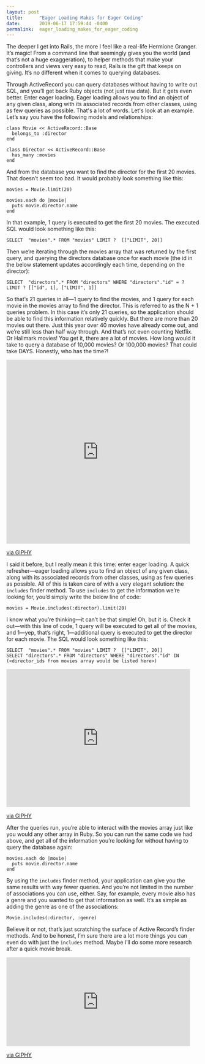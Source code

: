 ```yaml
---
layout: post
title:      "Eager Loading Makes for Eager Coding"
date:       2019-06-17 17:59:44 -0400
permalink:  eager_loading_makes_for_eager_coding
---
```



The deeper I get into Rails, the more I feel like a real-life Hermione Granger. It’s magic! From a command line that seemingly gives you the world (and that’s not a huge exaggeration), to helper methods that make your controllers and views very easy to read, Rails is the gift that keeps on giving. It’s no different when it comes to querying databases.

Through ActiveRecord you can query databases without having to write out SQL, and you’ll get back Ruby objects (not just raw data). But it gets even better. Enter eager loading. Eager loading allows you to find an object of any given class, along with its associated records from other classes, using as few queries as possible. That's a lot of words. Let's look at an example. Let’s say you have the following models and relationships:

```
class Movie << ActiveRecord::Base
  belongs_to :director
end
```

```
class Director << ActiveRecord::Base
  has_many :movies
end
```

And from the database you want to find the director for the first 20 movies. That doesn’t seem too bad. It would probably look something like this:

```
movies = Movie.limit(20)

movies.each do |movie|
  puts movie.director.name
end
```

In that example, 1 query is executed to get the first 20 movies. The executed SQL would look something like this:
```
SELECT  "movies".* FROM "movies" LIMIT ?  [["LIMIT", 20]]
```

Then we’re iterating through the movies array that was returned by the first query, and querying the directors database once for each movie (the id in the below statement updates accordingly each time, depending on the director):
```
SELECT  "directors".* FROM "directors" WHERE "directors"."id" = ? LIMIT ? [["id", 1], ["LIMIT", 1]]
```

So that’s 21 queries in all—1 query to find the movies, and 1 query for each movie in the movies array to find the director. This is referred to as the N + 1 queries problem. In this case it’s only 21 queries, so the application should be able to find this information relatively quickly. But there are more than 20 movies out there. Just this year over 40 movies have already come out, and we’re still less than half way through. And that’s not even counting Netflix. Or Hallmark movies! You get it, there are a lot of movies. How long would it take to query a database of 10,000 movies? Or 100,000 movies? That could take DAYS. Honestly, who has the time?!

<iframe src="https://giphy.com/embed/LQvEYZn2g6KQ5NWPdz" width="480" height="480" frameBorder="0" class="giphy-embed" allowFullScreen></iframe><p><a href="https://giphy.com/gifs/patriotact-hasan-minhaj-patriot-act-digital-exclusive-LQvEYZn2g6KQ5NWPdz">via GIPHY</a></p>

I said it before, but I really mean it this time: enter eager loading. A quick refresher—eager loading allows you to find an object of any given class, along with its associated records from other classes, using as few queries as possible. All of this is taken care of with a very elegant solution: the `includes` finder method. To use `includes` to get the information we’re looking for, you’d simply write the below line of code:
```
movies = Movie.includes(:director).limit(20)
```

I know what you’re thinking—it can’t be that simple! Oh, but it is. Check it out—with this line of code, 1 query will be executed to get all of the movies, and 1—yep, that’s right, 1—additional query is executed to get the director for each movie. The SQL would look something like this:

```
SELECT  "movies".* FROM "movies" LIMIT ?  [["LIMIT", 20]]
SELECT "directors".* FROM "directors" WHERE "directors"."id" IN (<director_ids from movies array would be listed here>)
```

<iframe src="https://giphy.com/embed/dQlgGuy4e2z8Rdk976" width="480" height="360" frameBorder="0" class="giphy-embed" allowFullScreen></iframe><p><a href="https://giphy.com/gifs/nickjonas-nick-jonas-dQlgGuy4e2z8Rdk976">via GIPHY</a></p>

After the queries run, you’re able to interact with the movies array just like you would any other array in Ruby. So you can run the same code we had above, and get all of the information you’re looking for without having to query the database again:

```
movies.each do |movie|
  puts movie.director.name
end
```

By using the `includes` finder method, your application can give you the same results with way fewer queries. And you’re not limited in the number of associations you can use, either. Say, for example, every movie also has a genre and you wanted to get that information as well. It’s as simple as adding the genre as one of the associations:

```
Movie.includes(:director, :genre)
```

Believe it or not, that’s just scratching the surface of Active Record’s finder methods. And to be honest, I’m sure there are a lot more things you can even do with just the `includes` method. Maybe I’ll do some more research after a quick movie break.

<iframe src="https://giphy.com/embed/Bzebpz5rnyBb2" width="480" height="232" frameBorder="0" class="giphy-embed" allowFullScreen></iframe><p><a href="https://giphy.com/gifs/popcorn-emmys-2013-Bzebpz5rnyBb2">via GIPHY</a></p>
